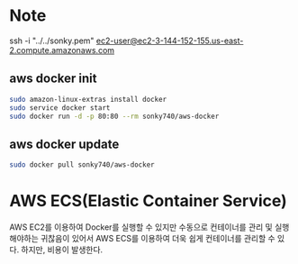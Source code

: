 # Note

ssh -i "../../sonky.pem" ec2-user@ec2-3-144-152-155.us-east-2.compute.amazonaws.com

## aws docker init

```bash
sudo amazon-linux-extras install docker
sudo service docker start
sudo docker run -d -p 80:80 --rm sonky740/aws-docker
```

## aws docker update

```bash
sudo docker pull sonky740/aws-docker
```

# AWS ECS(Elastic Container Service)

AWS EC2를 이용하여 Docker를 실행할 수 있지만 수동으로 컨테이너를 관리 및 실행해야하는 귀찮음이 있어서 AWS ECS를 이용하여 더욱 쉽게 컨테이너를 관리할 수 있다. 하지만, 비용이 발생한다.

